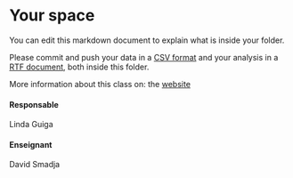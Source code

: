 # Your space 

You can edit this markdown document to explain what is inside your folder. 

Please commit and push your data  in a [CSV format](https://en.wikipedia.org/wiki/Comma-separated_values) and your analysis in a [RTF document](https://en.wikipedia.org/wiki/Rich_Text_Format), both inside this folder. 

More information about this class on: the [website](https://controverses.telecom-paristech.fr)

#### Responsable
Linda Guiga

#### Enseignant 
David Smadja

